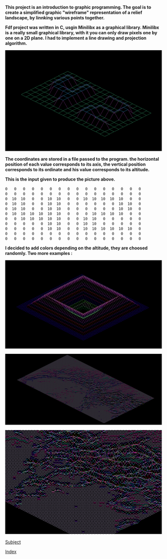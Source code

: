 
__This project is an introduction to graphic programming.
The goal is to create a simplified graphic "wireframe" representation
of a relief landscape, by linnking various points together.__

__Fdf project was written in C, usgin Minilibx as a graphical library. Minilibx is a really small graphical library, with it you can only draw pixels one by one on a 2D plane. I had to implement a line drawing and projection algorithm.__

![42](42.png)

__The coordinates are stored in a file passed to the program. the horizontal position of each value corresponds to its axis, the vertical position corresponds to its ordinate and his value corresponds to its altitude.__

__This is the input given to produce the picture above.__
```
0   0   0   0   0   0   0   0   0   0   0   0   0   0   0   0
0   0   0   0   0   0   0   0   0   0   0   0   0   0   0   0
0  10  10   0   0  10  10   0   0  10  10  10  10  10   0   0
0  10  10   0   0  10  10   0   0   0   0   0   0  10  10   0
0  10  10   0   0  10  10   0   0   0   0   0   0  10  10   0
0  10  10  10  10  10  10   0   0   0  10  10  10  10   0   0
0   0  10  10  10  10  10   0   0  10  10   0   0   0   0   0
0   0   0   0   0  10  10   0   0  10  10   0   0   0   0   0
0   0   0   0   0  10  10   0   0  10  10  10  10  10  10   0
0   0   0   0   0   0   0   0   0   0   0   0   0   0   0   0
0   0   0   0   0   0   0   0   0   0   0   0   0   0   0   0
```

__I decided to add colors depending on the altitude, they are choosed randomly.
Two more examples :__

![pyra](pyra.png)

![mars](mars.png)

![mars_zoom](mars_zoom.png)


[Subject](https://cdn.intra.42.fr/pdf/pdf/881/fdf.en.pdf)

[Index](/)
